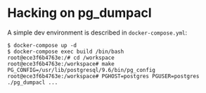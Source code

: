# Hacking on pg_dumpacl

A simple dev environment is described in `docker-compose.yml`:

``` console
$ docker-compose up -d
$ docker-compose exec build /bin/bash
root@ece3f6b4763e:/# cd /workspace
root@ece3f6b4763e:/workspace# make PG_CONFIG=/usr/lib/postgresql/9.6/bin/pg_config
root@ece3f6b4763e:/workspace# PGHOST=postgres PGUSER=postgres ./pg_dumpacl ...
```
